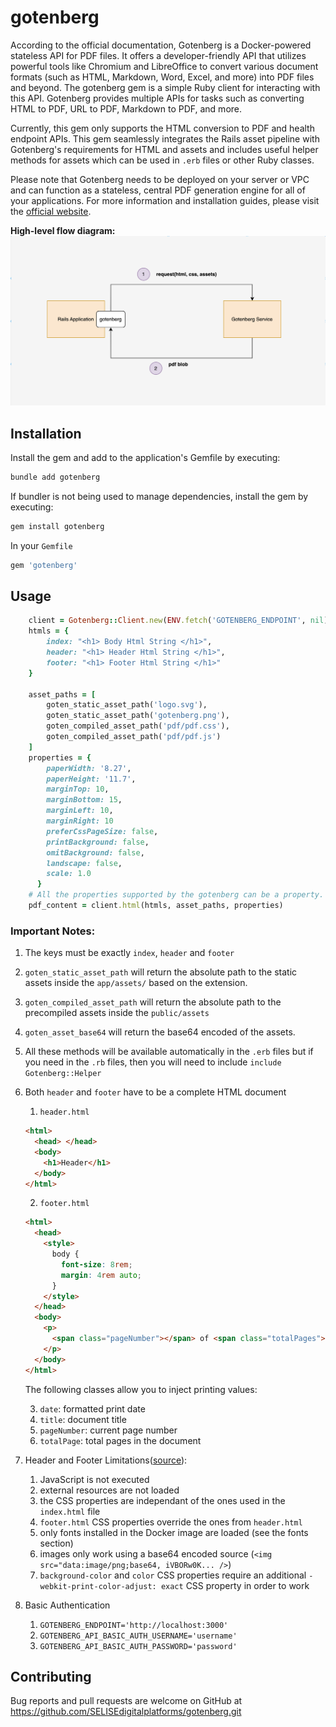 # gotenberg

According to the official documentation, Gotenberg is a Docker-powered stateless API for PDF files. It offers a developer-friendly API that utilizes powerful tools like Chromium and LibreOffice to convert various document formats (such as HTML, Markdown, Word, Excel, and more) into PDF files and beyond. The gotenberg gem is a simple Ruby client for interacting with this API. Gotenberg provides multiple APIs for tasks such as converting HTML to PDF, URL to PDF, Markdown to PDF, and more. 

Currently, this gem only supports the HTML conversion to PDF and health endpoint APIs. This gem seamlessly integrates the Rails asset pipeline with Gotenberg's requirements for HTML and assets and includes useful helper methods for assets which can be used in `.erb` files or other Ruby classes.

Please note that Gotenberg needs to be deployed on your server or VPC and can function as a stateless, central PDF generation engine for all of your applications. For more information and installation guides, please visit the [official website](https://gotenberg.dev).

**High-level flow diagram:**
![Alt text](./docs/diagram.png)

## Installation

Install the gem and add to the application's Gemfile by executing:

```bash
bundle add gotenberg
```

If bundler is not being used to manage dependencies, install the gem by executing:

```bash
gem install gotenberg
```

In your `Gemfile`

```bash
gem 'gotenberg'
```

## Usage

```ruby
    client = Gotenberg::Client.new(ENV.fetch('GOTENBERG_ENDPOINT', nil))
    htmls = {
        index: "<h1> Body Html String </h1>",
        header: "<h1> Header Html String </h1>",
        footer: "<h1> Footer Html String </h1>"
    }

    asset_paths = [
        goten_static_asset_path('logo.svg'),
        goten_static_asset_path('gotenberg.png'),
        goten_compiled_asset_path('pdf/pdf.css'),
        goten_compiled_asset_path('pdf/pdf.js')
    ]
    properties = {
        paperWidth: '8.27',
        paperHeight: '11.7',
        marginTop: 10,
        marginBottom: 15,
        marginLeft: 10,
        marginRight: 10
        preferCssPageSize: false,
        printBackground: false,
        omitBackground: false,
        landscape: false,
        scale: 1.0
      }
    # All the properties supported by the gotenberg can be a property. Check official gotenberg docs for more info
    pdf_content = client.html(htmls, asset_paths, properties)
```

### Important Notes:

1. The keys must be exactly `index`, `header` and `footer`
2. `goten_static_asset_path` will return the absolute path to the static assets inside the `app/assets/` based on the extension.
3. `goten_compiled_asset_path` will return the absolute path to the precompiled assets inside the `public/assets`
4. `goten_asset_base64` will return the base64 encoded of the assets.
5. All these methods will be available automatically in the `.erb` files but if you need in the `.rb` files, then you will need to include `include Gotenberg::Helper`
6. Both `header` and `footer` have to be a complete HTML document

   1. `header.html`

   ```html
   <html>
     <head> </head>
     <body>
       <h1>Header</h1>
     </body>
   </html>
   ```

   2. `footer.html`

   ```html
   <html>
     <head>
       <style>
         body {
           font-size: 8rem;
           margin: 4rem auto;
         }
       </style>
     </head>
     <body>
       <p>
         <span class="pageNumber"></span> of <span class="totalPages"></span>
       </p>
     </body>
   </html>
   ```

   The following classes allow you to inject printing values:

   3. `date`: formatted print date
   4. `title`: document title
   5. `pageNumber`: current page number
   6. `totalPage`: total pages in the document

7. Header and Footer Limitations([source](https://gotenberg.dev/docs/6.x/html)):
   1. JavaScript is not executed
   2. external resources are not loaded
   3. the CSS properties are independant of the ones used in the `index.html` file
   4. `footer.html` CSS properties override the ones from `header.html`
   5. only fonts installed in the Docker image are loaded (see the fonts section)
   6. images only work using a base64 encoded source (`<img src="data:image/png;base64, iVBORw0K... />`)
   7. `background-color` and `color` CSS properties require an additional `-webkit-print-color-adjust: exact` CSS property in order to work
8. Basic Authentication
   1. `GOTENBERG_ENDPOINT='http://localhost:3000'`
   2. `GOTENBERG_API_BASIC_AUTH_USERNAME='username'`
   3. `GOTENBERG_API_BASIC_AUTH_PASSWORD='password'`

## Contributing

Bug reports and pull requests are welcome on GitHub at https://github.com/SELISEdigitalplatforms/gotenberg.git
